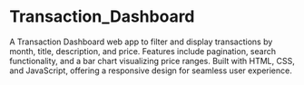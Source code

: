 # Transaction_Dashboard
A Transaction Dashboard web app to filter and display transactions by month, title, description, and price. Features include pagination, search functionality, and a bar chart visualizing price ranges. Built with HTML, CSS, and JavaScript, offering a responsive design for seamless user experience.
